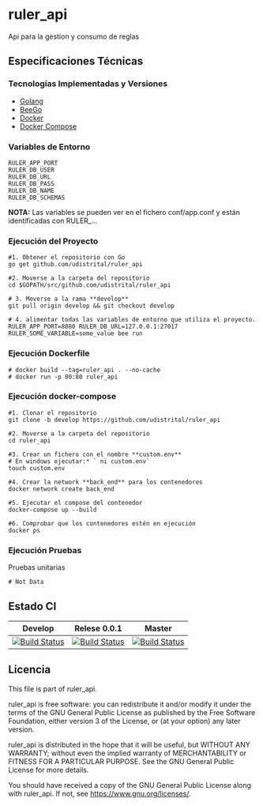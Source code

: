 # ruler_api
Api para la gestion y consumo de reglas

## Especificaciones Técnicas

### Tecnologías Implementadas y Versiones
* [Golang](https://github.com/udistrital/introduccion_oas/blob/master/instalacion_de_herramientas/golang.md)
* [BeeGo](https://github.com/udistrital/introduccion_oas/blob/master/instalacion_de_herramientas/beego.md)
* [Docker](https://docs.docker.com/engine/install/ubuntu/)
* [Docker Compose](https://docs.docker.com/compose/)

### Variables de Entorno
```shell
RULER_APP_PORT
RULER_DB_USER
RULER_DB_URL
RULER_DB_PASS
RULER_DB_NAME
RULER_DB_SCHEMAS
```
**NOTA:** Las variables se pueden ver en el fichero conf/app.conf y están identificadas con RULER_...

### Ejecución del Proyecto
```shell
#1. Obtener el repositorio con Go
go get github.com/udistrital/ruler_api

#2. Moverse a la carpeta del repositorio
cd $GOPATH/src/github.com/udistrital/ruler_api

# 3. Moverse a la rama **develop**
git pull origin develop && git checkout develop

# 4. alimentar todas las variables de entorno que utiliza el proyecto.
RULER_APP_PORT=8080 RULER_DB_URL=127.0.0.1:27017 RULER_SOME_VARIABLE=some_value bee run
```
### Ejecución Dockerfile
```shell
# docker build --tag=ruler_api . --no-cache
# docker run -p 80:80 ruler_api
```

### Ejecución docker-compose
```shell
#1. Clonar el repositorio
git clone -b develop https://github.com/udistrital/ruler_api

#2. Moverse a la carpeta del repositorio
cd ruler_api

#3. Crear un fichero con el nombre **custom.env**
# En windows ejecutar:* ` ni custom.env`
touch custom.env

#4. Crear la network **back_end** para los contenedores
docker network create back_end

#5. Ejecutar el compose del contenedor
docker-compose up --build

#6. Comprobar que los contenedores estén en ejecución
docker ps
```

### Ejecución Pruebas

Pruebas unitarias
```shell
# Not Data
```

## Estado CI

| Develop | Relese 0.0.1 | Master |
| -- | -- | -- |
| [![Build Status](https://hubci.portaloas.udistrital.edu.co/api/badges/udistrital/ruler_api/status.svg?ref=refs/heads/develop)](https://hubci.portaloas.udistrital.edu.co/udistrital/ruler_api) |  [![Build Status](https://hubci.portaloas.udistrital.edu.co/api/badges/udistrital/ruler_api/status.svg?ref=refs/heads/release/0.0.1)](https://hubci.portaloas.udistrital.edu.co/udistrital/ruler_api) | [![Build Status](https://hubci.portaloas.udistrital.edu.co/api/badges/udistrital/ruler_api/status.svg)](https://hubci.portaloas.udistrital.edu.co/udistrital/ruler_api) |

## Licencia

This file is part of ruler_api.

ruler_api is free software: you can redistribute it and/or modify it under the terms of the GNU General Public License as published by the Free Software Foundation, either version 3 of the License, or (at your option) any later version.

ruler_api is distributed in the hope that it will be useful, but WITHOUT ANY WARRANTY; without even the implied warranty of MERCHANTABILITY or FITNESS FOR A PARTICULAR PURPOSE. See the GNU General Public License for more details.

You should have received a copy of the GNU General Public License along with ruler_api. If not, see https://www.gnu.org/licenses/. 
